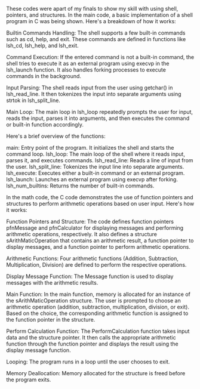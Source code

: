 These codes were apart of my finals to show my skill with using shell, pointers, and structures.
In the main code, a basic implementation of a shell program in C was being shown. Here's a breakdown of how it works:

Builtin Commands Handling: The shell supports a few built-in commands such as cd, help, and exit. These commands are defined in functions like lsh_cd, lsh_help, and lsh_exit.

Command Execution: If the entered command is not a built-in command, the shell tries to execute it as an external program using execvp in the lsh_launch function. It also handles forking processes to execute commands in the background.

Input Parsing: The shell reads input from the user using getchar() in lsh_read_line. It then tokenizes the input into separate arguments using strtok in lsh_split_line.

Main Loop: The main loop in lsh_loop repeatedly prompts the user for input, reads the input, parses it into arguments, and then executes the command or built-in function accordingly.

Here's a brief overview of the functions:

main: Entry point of the program. It initializes the shell and starts the command loop.
lsh_loop: The main loop of the shell where it reads input, parses it, and executes commands.
lsh_read_line: Reads a line of input from the user.
lsh_split_line: Tokenizes the input line into separate arguments.
lsh_execute: Executes either a built-in command or an external program.
lsh_launch: Launches an external program using execvp after forking.
lsh_num_builtins: Returns the number of built-in commands.

In the math code, the C code demonstrates the use of function pointers and structures to perform arithmetic operations based on user input. Here's how it works:

Function Pointers and Structure: The code defines function pointers pfnMessage and pfnCalculator for displaying messages and performing arithmetic operations, respectively. It also defines a structure sArithMaticOperation that contains an arithmetic result, a function pointer to display messages, and a function pointer to perform arithmetic operations.

Arithmetic Functions: Four arithmetic functions (Addition, Subtraction, Multiplication, Division) are defined to perform the respective operations.

Display Message Function: The Message function is used to display messages with the arithmetic results.

Main Function: In the main function, memory is allocated for an instance of the sArithMaticOperation structure. The user is prompted to choose an arithmetic operation (addition, subtraction, multiplication, division, or exit). Based on the choice, the corresponding arithmetic function is assigned to the function pointer in the structure.

Perform Calculation Function: The PerformCalculation function takes input data and the structure pointer. It then calls the appropriate arithmetic function through the function pointer and displays the result using the display message function.

Looping: The program runs in a loop until the user chooses to exit.

Memory Deallocation: Memory allocated for the structure is freed before the program exits.
